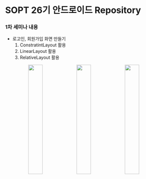 # SOPT 26기 안드로이드 Repository
### 1차 세미나 내용
- 로고인, 회원가입 화면 만들기
    1. ConstratintLayout 활용
    2. LinearLayout 활용
    3. RelativeLayout 활용

<center>
    <div>
        <img src="https://user-images.githubusercontent.com/54485132/76174211-37d1ec00-61e9-11ea-9eb2-82ff69e81dcb.png" width="30%">
        <img src="https://user-images.githubusercontent.com/54485132/76174215-46b89e80-61e9-11ea-9d5b-567fa2a9ffc2.png" width="30%">
        <img src="https://user-images.githubusercontent.com/54485132/76174214-415b5400-61e9-11ea-8825-585082bd008f.png" width="30%">
    </div>
</center>
